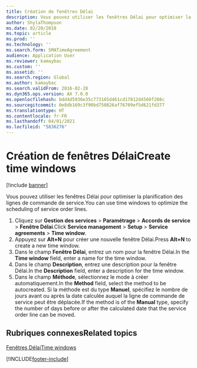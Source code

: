 ```yaml
---
title: Création de fenêtres Délai
description: Vous pouvez utiliser les fenêtres Délai pour optimiser la planification des lignes de commande de service.
author: ShylaThompson
ms.date: 02/20/2018
ms.topic: article
ms.prod: ''
ms.technology: ''
ms.search.form: SMATimeAgreement
audience: Application User
ms.reviewer: kamaybac
ms.custom: ''
ms.assetid: ''
ms.search.region: Global
ms.author: kamaybac
ms.search.validFrom: 2016-02-28
ms.dyn365.ops.version: AX 7.0.0
ms.openlocfilehash: bdd4d5936e35c773165d461cd17812d4560f208c
ms.sourcegitcommit: 0e8db169c3f90bd750826af76709ef5d621fd377
ms.translationtype: HT
ms.contentlocale: fr-FR
ms.lasthandoff: 04/01/2021
ms.locfileid: "5836276"
---
```

# <a name="create-time-windows"></a><span data-ttu-id="d24ef-103">Création de fenêtres Délai</span><span class="sxs-lookup"><span data-stu-id="d24ef-103">Create time windows</span></span>   

[!include [banner](../includes/banner.md)]

<span data-ttu-id="d24ef-104">Vous pouvez utiliser les fenêtres Délai pour optimiser la planification des lignes de commande de service.</span><span class="sxs-lookup"><span data-stu-id="d24ef-104">You can use time windows to optimize the scheduling of service order lines.</span></span>

1. <span data-ttu-id="d24ef-105">Cliquez sur **Gestion des services** \> **Paramétrage** \> **Accords de service** \> **Fenêtre Délai**.</span><span class="sxs-lookup"><span data-stu-id="d24ef-105">Click **Service management** \> **Setup** \> **Service agreements** \> **Time window**.</span></span>
2. <span data-ttu-id="d24ef-106">Appuyez sur **Alt+N** pour créer une nouvelle fenêtre Délai.</span><span class="sxs-lookup"><span data-stu-id="d24ef-106">Press **Alt+N** to create a new time window.</span></span>
3. <span data-ttu-id="d24ef-107">Dans le champ **Fenêtre Délai**, entrez un nom pour la fenêtre Délai.</span><span class="sxs-lookup"><span data-stu-id="d24ef-107">In the **Time window** field, enter a name for the time window.</span></span>
4. <span data-ttu-id="d24ef-108">Dans le champ **Description**, entrez une description pour la fenêtre Délai.</span><span class="sxs-lookup"><span data-stu-id="d24ef-108">In the **Description** field, enter a description for the time window.</span></span>
5. <span data-ttu-id="d24ef-109">Dans le champ **Méthode**, sélectionnez le mode à créer automatiquement.</span><span class="sxs-lookup"><span data-stu-id="d24ef-109">In the **Method** field, select the method to be autocreated.</span></span> <span data-ttu-id="d24ef-110">Si la méthode est du type **Manuel**, spécifiez le nombre de jours avant ou après la date calculée auquel la ligne de commande de service peut être déplacée.</span><span class="sxs-lookup"><span data-stu-id="d24ef-110">If the method is of the **Manual** type, specify the number of days before or after the calculated date that the service order line can be moved.</span></span>

## <a name="related-topics"></a><span data-ttu-id="d24ef-111">Rubriques connexes</span><span class="sxs-lookup"><span data-stu-id="d24ef-111">Related topics</span></span>

[<span data-ttu-id="d24ef-112">Fenêtres Délai</span><span class="sxs-lookup"><span data-stu-id="d24ef-112">Time windows</span></span>](time-windows.md)


[!INCLUDE[footer-include](../../includes/footer-banner.md)]